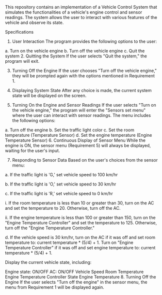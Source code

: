 This repository contains an implementation of a Vehicle Control System that simulates the functionalities of a vehicle's engine control and sensor readings. The system allows the user to interact with various features of the vehicle and observe its state.

Specifications
1. User Interaction
The program provides the following options to the user:

a. Turn on the vehicle engine
b. Turn off the vehicle engine
c. Quit the system
2. Quitting the System
If the user selects "Quit the system," the program will exit.

3. Turning Off the Engine
If the user chooses "Turn off the vehicle engine," they will be prompted again with the options mentioned in Requirement 1.

4. Displaying System State
After any choice is made, the current system state will be displayed on the screen.

5. Turning On the Engine and Sensor Readings
If the user selects "Turn on the vehicle engine," the program will enter the "Sensors set menu" where the user can interact with sensor readings. The menu includes the following options:

a. Turn off the engine
b. Set the traffic light color
c. Set the room temperature (Temperature Sensor)
d. Set the engine temperature (Engine Temperature Sensor)
6. Continuous Display of Sensor Menu
While the engine is ON, the sensor menu (Requirement 5) will always be displayed, waiting for the user's input.

7. Responding to Sensor Data
Based on the user's choices from the sensor menu:

a. If the traffic light is 'G,' set vehicle speed to 100 km/hr

b. If the traffic light is 'O,' set vehicle speed to 30 km/hr

c. If the traffic light is 'R,' set vehicle speed to 0 km/hr

i. If the room temperature is less than 10 or greater than 30, turn on the AC and set the temperature to 20. Otherwise, turn off the AC.

ii. If the engine temperature is less than 100 or greater than 150, turn on the "Engine Temperature Controller" and set the temperature to 125. Otherwise, turn off the "Engine Temperature Controller."

d. If the vehicle speed is 30 km/hr, turn on the AC if it was off and set room temperature to: current temperature * (5/4) + 1. Turn on "Engine Temperature Controller" if it was off and set engine temperature to: current temperature * (5/4) + 1.

Display the current vehicle state, including:

Engine state: ON/OFF
AC: ON/OFF
Vehicle Speed
Room Temperature
Engine Temperature Controller State
Engine Temperature
8. Turning Off the Engine
If the user selects "Turn off the engine" in the sensor menu, the menu from Requirement 1 will be displayed again.
